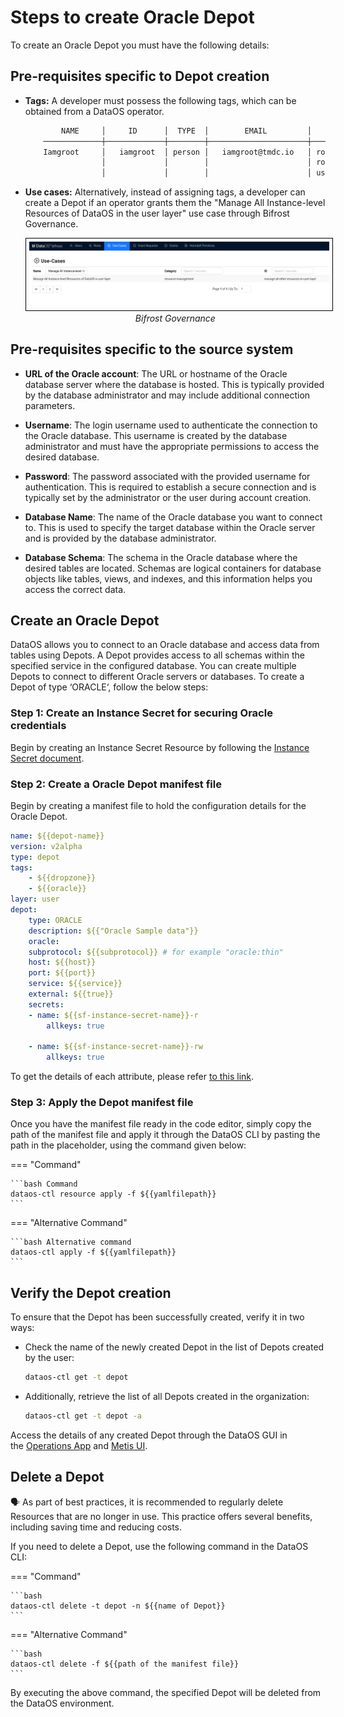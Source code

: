 # Steps to create Oracle Depot

To create an Oracle Depot you must have the following details:

## Pre-requisites specific to Depot creation

- **Tags:** A developer must possess the following tags, which can be obtained from a DataOS operator.

    ```bash
            NAME     │     ID      │  TYPE  │        EMAIL         │              TAGS               
        ─────────────┼─────────────┼────────┼──────────────────────┼─────────────────────────────────
        Iamgroot     │   iamgroot  │ person │   iamgroot@tmdc.io   │ roles:id:data-dev,                            
                     │             │        │                      │ roles:id:user,                  
                     │             │        │                      │ users:id:iamgroot  
    ```

- **Use cases:** Alternatively, instead of assigning tags, a developer can create a Depot if an operator grants them the "Manage All Instance-level Resources of DataOS in the user layer" use case through Bifrost Governance.

    <center>
    <img src="/resources/depot/usecase2.png" alt="Bifrost Governance" style="width:60rem; border: 1px solid black; padding: 5px;" />
    <figcaption><i>Bifrost Governance</i></figcaption>
    </center>

## Pre-requisites specific to the source system

- **URL of the Oracle account**: The URL or hostname of the Oracle database server where the database is hosted. This is typically provided by the database administrator and may include additional connection parameters.

- **Username**: The login username used to authenticate the connection to the Oracle database. This username is created by the database administrator and must have the appropriate permissions to access the desired database.

- **Password**: The password associated with the provided username for authentication. This is required to establish a secure connection and is typically set by the administrator or the user during account creation.

- **Database Name**: The name of the Oracle database you want to connect to. This is used to specify the target database within the Oracle server and is provided by the database administrator.

- **Database Schema**: The schema in the Oracle database where the desired tables are located. Schemas are logical containers for database objects like tables, views, and indexes, and this information helps you access the correct data.

## Create an Oracle Depot

DataOS allows you to connect to an Oracle database and access data from tables using Depots. A Depot provides access to all schemas within the specified service in the configured database. You can create multiple Depots to connect to different Oracle servers or databases. To create a Depot of type ‘ORACLE‘, follow the below steps:

### **Step 1: Create an Instance Secret for securing Oracle credentials**

Begin by creating an Instance Secret Resource by following the [Instance Secret document](/resources/instance_secret/data_sources/oracle/).

### **Step 2: Create a Oracle Depot manifest file**

Begin by creating a manifest file to hold the configuration details for the Oracle Depot. 


```yaml 
name: ${{depot-name}}
version: v2alpha
type: depot
tags:
    - ${{dropzone}}
    - ${{oracle}}
layer: user
depot:
    type: ORACLE                                    
    description: ${{"Oracle Sample data"}}
    oracle:
    subprotocol: ${{subprotocol}} # for example "oracle:thin"                                     
    host: ${{host}}
    port: ${{port}}
    service: ${{service}}
    external: ${{true}}
    secrets:
    - name: ${{sf-instance-secret-name}}-r
        allkeys: true

    - name: ${{sf-instance-secret-name}}-rw
        allkeys: true
```

To get the details of each attribute, please refer [to this link](/resources/depot/configurations).
   

### **Step 3: Apply the Depot manifest file**

Once you have the manifest file ready in the code editor, simply copy the path of the manifest file and apply it through the DataOS CLI by pasting the path in the placeholder, using the command given below:

=== "Command"

    ```bash Command
    dataos-ctl resource apply -f ${{yamlfilepath}}
    ```

=== "Alternative Command"

    ```bash Alternative command
    dataos-ctl apply -f ${{yamlfilepath}}
    ```

## Verify the Depot creation

To ensure that the Depot has been successfully created, verify it in two ways:

- Check the name of the newly created Depot in the list of Depots created by the user:

    ```bash
    dataos-ctl get -t depot
    ```

- Additionally, retrieve the list of all Depots created in the organization:

    ```bash
    dataos-ctl get -t depot -a
    ```

Access the details of any created Depot through the DataOS GUI in the [Operations App](https://dataos.info/interfaces/operations/) and [Metis UI](https://dataos.info/interfaces/metis/).

## Delete a Depot

<aside class="callout">
🗣️ As part of best practices, it is recommended to regularly delete Resources that are no longer in use. This practice offers several benefits, including saving time and reducing costs.
</aside>

If you need to delete a Depot, use the following command in the DataOS CLI:


=== "Command"

    ```bash 
    dataos-ctl delete -t depot -n ${{name of Depot}}
    ```
=== "Alternative Command"

    ```bash 
    dataos-ctl delete -f ${{path of the manifest file}}
    ```

By executing the above command, the specified Depot will be deleted from the DataOS environment.